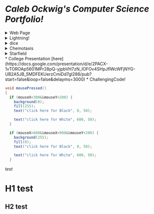# _Caleb Ockwig's Computer Science Portfolio!_
<details> 
  <summary>Web Page</summary> 
  [Link!](https://ockwigc.github.io/OckwigWebPage2/)
  </details>
  <details> 
  <summary> Lightning!</summary>
I dont know what im doing wrong but heres a   [Link](https://ockwigc.github.io/lightning2/)
  </details>
  <details><summary> dice </summary>
* Dice  [here](https://ockwigc.github.io/dice3/)
  </details>
  <details> <summary> Chemotaxis </summary>
* Chemotaxis  [here](https://ockwigc.github.io/chemotaxis4/)
  </details>
  <details><summary> Starfield </summary>
* Starfield  [here](https://ockwigc.github.io/starfield5/)
  </details>
* College Presentation [here](https://docs.google.com/presentation/d/e/2PACX-1vTOROAp5601MPr28pQ-yjpbVH7zN_lOFOv4SHpJflWcWFjNYG-UB2A5JB_5MDFEKUerzCmiDd7gl286/pub?start=false&loop=false&delayms=3000)
* ChallengingCode!

```Java
void mousePressed()
{   
  if (mouseX<300&&mouseY<200) {
    background(0);
    fill(255);
    text("click here for Black", 0, 50);

    text("click here for White", 600, 50);
  }

  if (mouseX>600&&mouseX<900&&mouseY<200) {
    background(255);
    fill(0);
    text("click here for Black", 0, 50);

    text("click here for White", 600, 50);
  }
  ```

_test_
# H1 test
## H2 test
